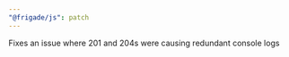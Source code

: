 ```yaml
---
"@frigade/js": patch
---
```


Fixes an issue where 201 and 204s were causing redundant console logs

